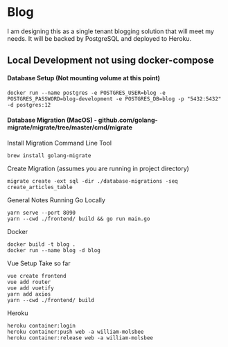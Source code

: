 # Blog
I am designing this as a single tenant blogging solution that will meet my needs.
It will be backed by PostgreSQL and deployed to Heroku.

## Local Development not using docker-compose

#### Database Setup (Not mounting volume at this point)
```shell script
docker run --name postgres -e POSTGRES_USER=blog -e POSTGRES_PASSWORD=blog-development -e POSTGRES_DB=blog -p "5432:5432" -d postgres:12
```

#### Database Migration (MacOS) - github.com/golang-migrate/migrate/tree/master/cmd/migrate
Install Migration Command Line Tool
```shell script
brew install golang-migrate
```
Create Migration (assumes you are running in project directory)
```shell script
migrate create -ext sql -dir ./database-migrations -seq create_articles_table
```

General Notes 
Running Go Locally
```shell script
yarn serve --port 8090
yarn --cwd ./frontend/ build && go run main.go
```

Docker
```shell script
docker build -t blog .
docker run --name blog -d blog
```

Vue Setup Take so far
```shell script
vue create frontend
vue add router
vue add vuetify
yarn add axios
yarn --cwd ./frontend/ build
```


Heroku
```shell script
heroku container:login
heroku container:push web -a william-molsbee
heroku container:release web -a william-molsbee 
```
